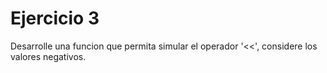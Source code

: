 # Ejercicio 3

Desarrolle una funcion que permita simular el operador '<<', considere los valores negativos.